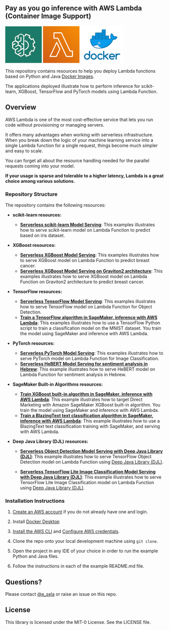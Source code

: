 ## Pay as you go inference with AWS Lambda (Container Image Support)
![AWS ML](img/aws_ml.png) ![AWS Lambda](img/aws_lambda.png) ![Docker](img/docker.png)

This repository contains resources to help you deploy Lambda functions based on Python and Java [Docker Images](https://aws.amazon.com/blogs/aws/new-for-aws-lambda-container-image-support/). 

The applications deployed illustrate how to perform inference for scikit-learn, XGBoost, TensorFlow and PyTorch models using Lambda Function.

## Overview

AWS Lambda is one of the most cost-effective service that lets you run code without provisioning or managing servers. 

It offers many advantages when working with serverless infrastructure. When you break down the logic of your machine learning service into a single Lambda function for a single request, things become much simpler and easy to scale. 

You can forget all about the resource handling needed for the parallel requests coming into your model. 

**If your usage is sparse and tolerable to a higher latency, Lambda is a great choice among various solutions.**

### Repository Structure

The repository contains the following resources:

- **scikit-learn resources:**  

  - [**Serverless scikit-learn Model Serving**](scikit-learn-inference-docker-lambda):  This examples illustrates how to serve scikit-learn model on Lambda Function to predict based on iris dataset.

- **XGBoost resources:**  

  - [**Serverless XGBoost Model Serving**](xgboost-inference-docker-lambda):  This examples illustrates how to serve XGBoost model on Lambda Function to predict breast cancer.
  - [**Serverless XGBoost Model Serving on Graviton2 architecture**](xgboost-inference-arm64-docker-lambda):  This examples illustrates how to serve XGBoost model on Lambda Function on Graviton2 architecture to predict breast cancer.
- **TensorFlow resources:**  

  - [**Serverless TensorFlow Model Serving**](tensorflow-inference-docker-lambda):  This examples illustrates how to serve TensorFlow model on Lambda Function for Object Detection.
  - [**Train a TensorFlow algorithm in SageMaker, inference with AWS Lambda**](tensorflow-train-in-sagemaker-deploy-with-lambda):  This examples illustrates how to use a TensorFlow Python script to train a classification model on the MNIST dataset. You train the model using SageMaker and inference with AWS Lambda.

- **PyTorch resources:**  

  - [**Serverless PyTorch Model Serving**](pytorch-inference-docker-lambda):  This examples illustrates how to serve PyTorch model on Lambda Function for Image Classification.
  - [**Serverless HeBERT Model Serving for sentiment analysis in Hebrew**](hebert-sentiment-analysis-inference-docker-lambda):  This example illustrates how to serve HeBERT model on Lambda Function for sentiment analysis in Hebrew.

- **SageMaker Built-in Algorithms resources:**  

  - [**Train XGBoost built-in algorithm in SageMaker, inference with AWS Lambda**](xgboost-built-in-algo-train-in-sagemaker-deploy-with-lambda):  This example illustrates how to target Direct Marketing with Amazon SageMaker XGBoost built-in algorithm. You train the model using SageMaker and inference with AWS Lambda.
  - [**Train a BlazingText text classification algorithm in SageMaker, inference with AWS Lambda**](blazingtext-text-classification-train-in-sagemaker-deploy-with-lambda):  This example illustrates how to use a BlazingText text classification training with SageMaker, and serving with AWS Lambda.
          
- **Deep Java Library (DJL) resources:**  

  - [**Serverless Object Detection Model Serving with Deep Java Library (DJL)**](djl-object-detection-inference-docker-lambda):  This example illustrates how to serve TensorFlow Object Detection model on Lambda Function using [Deep Java Library (DJL)](http://djl.ai).
    
  - [**Serverless TensorFlow Lite Image Classification Model Serving with Deep Java Library (DJL)**](djl-tensorflow-lite-inference-docker-lambda):  This example illustrates how to serve TensorFlow Lite Image Classification model on Lambda Function using [Deep Java Library (DJL)](http://djl.ai).

### Installation Instructions

1. [Create an AWS account](https://portal.aws.amazon.com/gp/aws/developer/registration/index.html) if you do not already have one and login.

2. Install [Docker Desktop](https://www.docker.com/products/docker-desktop)

3. [Install the AWS CLI](https://docs.aws.amazon.com/cli/latest/userguide/install-cliv2-mac.html#cliv2-mac-install-gui) and [Configure AWS credentials](https://docs.aws.amazon.com/cli/latest/userguide/cli-configure-quickstart.html#cli-configure-quickstart-config).

4. Clone the repo onto your local development machine using `git clone`.

5. Open the project in any IDE of your choice in order to run the example Python and Java files.

6. Follow the instructions in each of the example README.md file.

## Questions?

Please contact [@e_sela](https://twitter.com/e_sela) or raise an issue on this repo.

## License

This library is licensed under the MIT-0 License. See the LICENSE file.

